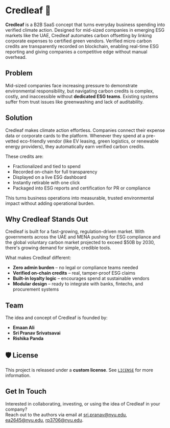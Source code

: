 # Credleaf 🌿

**Credleaf** is a B2B SaaS concept that turns everyday business spending into verified climate action. Designed for mid-sized companies in emerging ESG markets like the UAE, Credleaf automates carbon offsetting by linking corporate expenses to certified green vendors. Verified micro carbon credits are transparently recorded on blockchain, enabling real-time ESG reporting and giving companies a competitive edge without manual overhead.


## Problem

Mid-sized companies face increasing pressure to demonstrate environmental responsibility, but navigating carbon credits is complex, costly, and inaccessible without **dedicated ESG teams**. Existing systems suffer from trust issues like greenwashing and lack of auditability.


## Solution

Credleaf makes climate action effortless. Companies connect their expense data or corporate cards to the platform. Whenever they spend at a pre-vetted eco-friendly vendor (like EV leasing, green logistics, or renewable energy providers), they automatically earn verified carbon credits.

These credits are:
- Fractionalized and tied to spend
- Recorded on-chain for full transparency
- Displayed on a live ESG dashboard
- Instantly retirable with one click
- Packaged into ESG reports and certification for PR or compliance

This turns business operations into measurable, trusted environmental impact without adding operational burden.


## Why Credleaf Stands Out

Credleaf is built for a fast-growing, regulation-driven market. With governments across the UAE and MENA pushing for ESG compliance and the global voluntary carbon market projected to exceed $50B by 2030, there's growing demand for simple, credible tools.

What makes Credleaf different:
- **Zero admin burden** – no legal or compliance teams needed
- **Verified on-chain credits** – real, tamper-proof ESG claims
- **Built-in loyalty logic** – encourages spend at sustainable vendors
- **Modular design** – ready to integrate with banks, fintechs, and procurement systems


## Team

The idea and concept of Credleaf is founded by:
- **Emaan Ali** 
- **Sri Pranav Srivatsavai** 
- **Rishika Panda**


## 🛡️ License

This project is released under a **custom license**. See [`LICENSE`](./LICENSE) for more information.


## Get In Touch

Interested in collaborating, investing, or using the idea of Credleaf in your company?  
Reach out to the authors via email at sri.pranav@nyu.edu, ea2645@nyu.edu, rp3706@nyu.edu.

